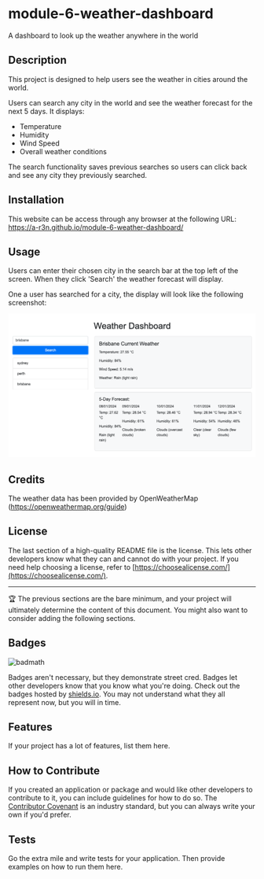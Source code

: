 # module-6-weather-dashboard
A dashboard to look up the weather anywhere in the world

## Description

This project is designed to help users see the weather in cities around the world.

Users can search any city in the world and see the weather forecast for the next 5 days. It displays:
- Temperature
- Humidity
- Wind Speed
- Overall weather conditions

The search functionality saves previous searches so users can click back and see any city they previously searched. 

## Installation

This website can be access through any browser at the following URL: 
https://a-r3n.github.io/module-6-weather-dashboard/

## Usage

Users can enter their chosen city in the search bar at the top left of the screen. When they click 'Search' the weather forecast will display. 

One a user has searched for a city, the display will look like the following screenshot:

![alt text](assets/weatherforecast.png)

## Credits

The weather data has been provided by OpenWeatherMap (https://openweathermap.org/guide)



## License

The last section of a high-quality README file is the license. This lets other developers know what they can and cannot do with your project. If you need help choosing a license, refer to [https://choosealicense.com/](https://choosealicense.com/).

---

🏆 The previous sections are the bare minimum, and your project will ultimately determine the content of this document. You might also want to consider adding the following sections.

## Badges

![badmath](https://img.shields.io/github/languages/top/nielsenjared/badmath)

Badges aren't necessary, but they demonstrate street cred. Badges let other developers know that you know what you're doing. Check out the badges hosted by [shields.io](https://shields.io/). You may not understand what they all represent now, but you will in time.

## Features

If your project has a lot of features, list them here.

## How to Contribute

If you created an application or package and would like other developers to contribute to it, you can include guidelines for how to do so. The [Contributor Covenant](https://www.contributor-covenant.org/) is an industry standard, but you can always write your own if you'd prefer.

## Tests

Go the extra mile and write tests for your application. Then provide examples on how to run them here.